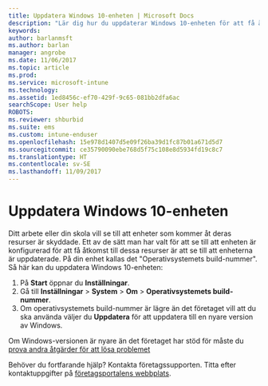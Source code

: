 ```yaml
---
title: Uppdatera Windows 10-enheten | Microsoft Docs
description: "Lär dig hur du uppdaterar Windows 10-enheten för att få åtkomst till företagets resurser."
keywords: 
author: barlanmsft
ms.author: barlan
manager: angrobe
ms.date: 11/06/2017
ms.topic: article
ms.prod: 
ms.service: microsoft-intune
ms.technology: 
ms.assetid: 1ed8456c-ef70-429f-9c65-081bb2dfa6ac
searchScope: User help
ROBOTS: 
ms.reviewer: shburbid
ms.suite: ems
ms.custom: intune-enduser
ms.openlocfilehash: 15e978d1407d5e09f26ba39d1fc87b01a671d5d7
ms.sourcegitcommit: ce35790090ebe768d5f75c108e8d5934fd19c8c7
ms.translationtype: HT
ms.contentlocale: sv-SE
ms.lasthandoff: 11/09/2017
---
```

# <a name="update-your-windows-10-device"></a>Uppdatera Windows 10-enheten

Ditt arbete eller din skola vill se till att enheter som kommer åt deras resurser är skyddade. Ett av de sätt man har valt för att se till att enheten är konfigurerad för att få åtkomst till dessa resurser är att se till att enheterna är uppdaterade. På din enhet kallas det "Operativsystemets build-nummer". Så här kan du uppdatera Windows 10-enheten:

1. På **Start** öppnar du **Inställningar**.
2. Gå till **Inställningar** > **System** > **Om** > **Operativsystemets build-nummer**.
3. Om operativsystemets build-nummer är lägre än det företaget vill att du ska använda väljer du **Uppdatera** för att uppdatera till en nyare version av Windows.

Om Windows-versionen är nyare än det företaget har stöd för måste du [prova andra åtgärder för att lösa problemet](your-windows-version-isnt-yet-supported.md)

Behöver du fortfarande hjälp? Kontakta företagssupporten. Titta efter kontaktuppgifter på [företagsportalens webbplats](https://portal.manage.microsoft.com).
